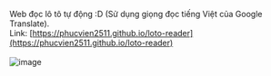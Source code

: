 Web đọc lô tô tự động :D (Sử dụng giọng đọc tiếng Việt của Google Translate). <br/>
Link: [https://phucvien2511.github.io/loto-reader](https://phucvien2511.github.io/loto-reader)<br/><br/>
![image](https://github.com/phucvien2511/loto-reader/assets/92365980/9f341218-4f8b-46ce-9cbe-a88c8f879e9f)
